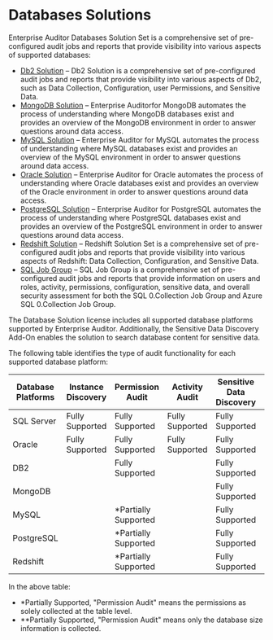 # Databases Solutions

Enterprise Auditor Databases Solution Set is a comprehensive set of pre-configured audit jobs and
reports that provide visibility into various aspects of supported databases:

- [Db2 Solution](/docs/accessanalyzer/11.6/enterpriseauditor/solutions/databases/db2/overview.md)
  – Db2 Solution is a comprehensive set of pre-configured audit jobs and reports that provide
  visibility into various aspects of Db2, such as Data Collection, Configuration, user Permissions,
  and Sensitive Data.
- [MongoDB Solution](/docs/accessanalyzer/11.6/enterpriseauditor/solutions/databases/mongodb/overview.md)
  – Enterprise Auditorfor MongoDB automates the process of understanding where MongoDB databases
  exist and provides an overview of the MongoDB environment in order to answer questions around data
  access.
- [MySQL Solution](/docs/accessanalyzer/11.6/enterpriseauditor/solutions/databases/mysql/overview.md)
  – Enterprise Auditor for MySQL automates the process of understanding where MySQL databases exist
  and provides an overview of the MySQL environment in order to answer questions around data access.
- [Oracle Solution](/docs/accessanalyzer/11.6/enterpriseauditor/solutions/databases/oracle/overview.md)
  – Enterprise Auditor for Oracle automates the process of understanding where Oracle databases
  exist and provides an overview of the Oracle environment in order to answer questions around data
  access.
- [PostgreSQL Solution](/docs/accessanalyzer/11.6/enterpriseauditor/solutions/databases/postgresql/overview.md)
  – Enterprise Auditor for PostgreSQL automates the process of understanding where
  PostgreSQL databases exist and provides an overview of the PostgreSQL environment in order to
  answer questions around data access.
- [Redshift Solution](/docs/accessanalyzer/11.6/enterpriseauditor/solutions/databases/redshift/overview.md)
  – Redshift Solution Set is a comprehensive set of pre-configured audit jobs and reports that
  provide visibility into various aspects of Redshift: Data Collection, Configuration, and Sensitive
  Data.
- [SQL Job Group](/docs/accessanalyzer/11.6/enterpriseauditor/solutions/databases/sql/overview.md)
  – SQL Job Group is a comprehensive set of pre-configured audit jobs and reports that provide
  information on users and roles, activity, permissions, configuration, sensitive data, and overall
  security assessment for both the SQL 0.Collection Job Group and Azure SQL 0.Collection Job Group.

The Database Solution license includes all supported database platforms supported by Enterprise
Auditor. Additionally, the Sensitive Data Discovery Add-On enables the solution to search database
content for sensitive data.

The following table identifies the type of audit functionality for each supported database platform:

| Database Platforms | Instance Discovery | Permission Audit      | Activity Audit  | Sensitive Data Discovery | Configuration Audit     |
| ------------------ | ------------------ | --------------------- | --------------- | ------------------------ | ----------------------- |
| SQL Server         | Fully Supported    | Fully Supported       | Fully Supported | Fully Supported          | Fully Supported         |
| Oracle             | Fully Supported    | Fully Supported       | Fully Supported | Fully Supported          | Fully Supported         |
| DB2                |                    | Fully Supported       |                 | Fully Supported          | \*\*Partially Supported |
| MongoDB            |                    |                       |                 | Fully Supported          | \*\*Partially Supported |
| MySQL              |                    | \*Partially Supported |                 | Fully Supported          | \*\*Partially Supported |
| PostgreSQL         |                    | \*Partially Supported |                 | Fully Supported          | \*\*Partially Supported |
| Redshift           |                    | \*Partially Supported |                 | Fully Supported          | \*\*Partially Supported |

In the above table:

- \*Partially Supported, "Permission Audit" means the permissions as solely collected at the table
  level.
- \*\*Partially Supported, "Permission Audit" means only the database size information is collected.
